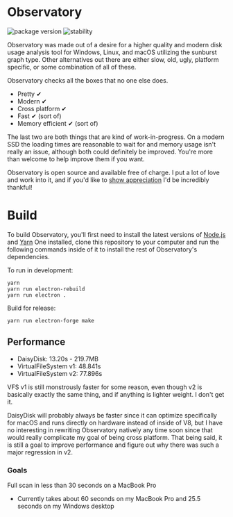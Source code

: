 # Observatory
![package version](https://img.shields.io/badge/observatory-v0.2.1-12142d.svg)
![stability](https://img.shields.io/badge/stability-beta-6680f2.svg)

Observatory was made out of a desire for a higher quality and modern disk usage
analysis tool for Windows, Linux, and macOS utilizing the sunburst graph type.
Other alternatives out there are either slow, old, ugly, platform specific, or
some combination of all of these.

Observatory checks all the boxes that no one else does.

- Pretty ✔
- Modern ✔
- Cross platform ✔
- Fast ✔ (sort of)
- Memory efficient ✔ (sort of)

The last two are both things that are kind of work-in-progress. On a modern SSD
the loading times are reasonable to wait for and memory usage isn't really an issue,
although both could definitely be improved. You're more than welcome to help improve
them if you want.

Observatory is open source and available free of charge. I put a lot of love and work into it, and
if you'd like to [show appreciation](https://cash.app/$partheseas) I'd be incredibly thankful!

# Build
To build Observatory, you'll first need to install the latest versions of [Node.js](https://nodejs.org)
and [Yarn](https://yarnpkg.com) One installed, clone this repository
to your computer and run the following commands inside of it to install the rest of
Observatory's dependencies.

To run in development:
```shell
yarn
yarn run electron-rebuild
yarn run electron .
```

Build for release:
```shell
yarn run electron-forge make
```

## Performance
- DaisyDisk: 13.20s - 219.7MB
- VirtualFileSystem v1: 48.841s
- VirtualFileSystem v2: 77.896s

VFS v1 is still monstrously faster for some reason, even though v2 is basically
exactly the same thing, and if anything is lighter weight. I don't get it.

DaisyDisk will probably always be faster since it can optimize specifically for
macOS and runs directly on hardware instead of inside of V8, but I have no
interesting in rewriting Observatory natively any time soon since that would
really complicate my goal of being cross platform. That being said, it is still
a goal to improve performance and figure out why there was such a major
regression in v2.

### Goals
Full scan in less than 30 seconds on a MacBook Pro
- Currently takes about 60 seconds on my MacBook Pro and 25.5 seconds on my Windows desktop
